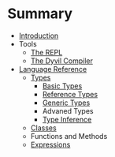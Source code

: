 # Summary

* [Introduction](README.md)
* Tools
   * [The REPL](repl.md)
   * [The Dyvil Compiler](dyvil-compiler.md)
* [Language Reference](language-reference.md)
   * [Types](types.md)
       * [Basic Types](basic-types.md)
       * [Reference Types](reference-types.md)
       * [Generic Types](generic-types.md)
       * Advaned Types
       * [Type Inference](type-inference.md)
   * [Classes](classes.md)
   * Functions and Methods
   * [Expressions](expressions.md)

